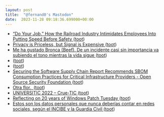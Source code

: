 ```yaml
---
layout: post
title:  "@fernand0's Mastodon"
date:  2023-11-28 09:18:36.699000+00:00
---
```

*  [“Do Your Job.” How the Railroad Industry Intimidates Employees Into Putting Speed Before Safety ](https://www.propublica.org/article/railroad-safety-union-pacific-csx-bnsf-trains-freigh) ([toot](https://mastodon.social/@fernand0/111487426014882298))
*  [Privacy is Priceless, but Signal is Expensive ](https://signal.org/blog/signal-is-expensive) ([toot](https://mastodon.social/@fernand0/111485747493889317))
*  [Me ha gustado Bronca (Beef). De un incidente casi sin importancia va subiendo el tono mientras la vida sigue ](https://mastodon.social/@fernand0/111484560405561423) ([toot](https://mastodon.social/@fernand0/111484560405561423))
*  [ ](https://mastodon.social/@tuneintodetuned) ([toot](https://mastodon.social/@fernand0/111484054141207979))
*  [ ](https://mastodon.social/users/fernand0/statuses/111484040712361855/activity) ([toot](https://mastodon.social/users/fernand0/statuses/111484040712361855/activity))
*  [Securing the Software Supply Chain Report Recommends SBOM Consumption Practices for Critical Infrastructure Providers - Open Source Security Foundation ](https://openssf.org/blog/2023/11/17/securing-the-software-supply-chain-report-recommends-sbom-consumption-practices-for-critical-infrastructure-providers) ([toot](https://mastodon.social/@fernand0/111484000189720259))
*  [Otra flor.  ](https://avecesunafoto.wordpress.com/2023/11/27/otra-flor-2) ([toot](https://mastodon.social/@fernand0/111483866102184056))
*  [UNIVERSITIC 2022 – Crue-TIC ](https://tic.crue.org/universitic-2022) ([toot](https://mastodon.social/@fernand0/111483624521023251))
*  [Reflecting on 20 years of Windows Patch Tuesday ](https://blogs.windows.com/windowsexperience/2023/11/09/reflecting-on-20-years-of-windows-patch-tuesday) ([toot](https://mastodon.social/@fernand0/111483481166144131))
*  [Estos son los datos personales que nunca deberías contar en redes sociales, según el INCIBE y la Guardia Civil ](https://www.genbeta.com/seguridad/estos-datos-personales-que-nunca-deberias-contar-redes-sociales-incibe-guardia-civi) ([toot](https://mastodon.social/@fernand0/111483214311096863))
